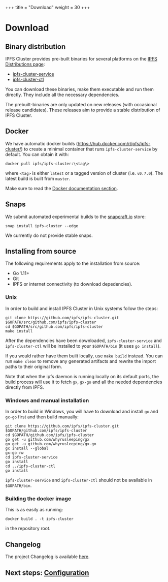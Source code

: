 +++
title = "Download"
weight = 30
+++


# Download

## Binary distribution

IPFS Cluster provides pre-built binaries for several platforms on the [IPFS Distributions page](https://dist.ipfs.io):

* [ipfs-cluster-service](https://dist.ipfs.io/#ipfs-cluster-service)
* [ipfs-cluster-ctl](https://dist.ipfs.io/#ipfs-cluster-ctl)

You can download these binaries, make them executable and run them directly. They include all the necessary dependencies.

The prebuilt-binaries are only updated on new releases (with occasional release candidates). These releases aim to provide a stable distribution of IPFS Cluster.


## Docker

We have automatic docker builds (https://hub.docker.com/r/ipfs/ipfs-cluster/) to create a minimal container that runs `ipfs-cluster-service` by default. You can obtain it with:

```
docker pull ipfs/ipfs-cluster:\<tag\>
```

where `<tag>` is either `latest` or a tagged version of cluster (i.e. `v0.7.0`). The latest build is built from `master`.

<div class="tipbox tip">Make sure to read the <a href="/documentation/deployment/docker">Docker documentation section</a>.</div>

## Snaps

We submit automated experimental builds to the [snapcraft.io](https://snapcraft.io) store:

```
snap install ipfs-cluster --edge
```

We currently do not provide stable snaps.

## Installing from source

The following requirements apply to the installation from source:

* Go 1.11+
* Git
* IPFS or internet connectivity (to download depedencies).

### Unix

In order to build and install IPFS Cluster in Unix systems follow the steps:

```
git clone https://github.com/ipfs/ipfs-cluster.git $GOPATH/src/github.com/ipfs/ipfs-cluster
cd $GOPATH/src/github.com/ipfs/ipfs-cluster
make install
```

After the dependencies have been downloaded, `ipfs-cluster-service` and `ipfs-cluster-ctl` will be installed to your `$GOPATH/bin` (it uses `go install`).

If you would rather have them built locally, use `make build` instead. You can run `make clean` to remove any generated artifacts and rewrite the import paths to their original form.

Note that when the ipfs daemon is running locally on its default ports, the build process will use it to fetch `gx`, `gx-go` and all the needed dependencies directly from IPFS.

### Windows and manual installation

In order to build in Windows, you will have to download and install `gx` and `gx-go` first and then build manually:

```
git clone https://github.com/ipfs/ipfs-cluster.git $GOPATH/github.com/ipfs/ipfs-cluster
cd $GOPATH/github.com/ipfs/ipfs-cluster
go get -u github.com/whyrusleeping/gx
go get -u github.com/whyrusleeping/gx-go
gx install --global
gx-go rw
cd ipfs-cluster-service
go install
cd ../ipfs-cluster-ctl
go install
```

`ipfs-cluster-service` and `ipfs-cluster-ctl` should not be available in `$GOPATH/bin`.


### Building the docker image

This is as easily as running:

```
docker build . -t ipfs-cluster
```

in the repository root.

## Changelog

The project Changelog is available [here](https://github.com/ipfs/ipfs-cluster/blob/master/CHANGELOG.md).

## Next steps: [Configuration](/documentation/configuration)
